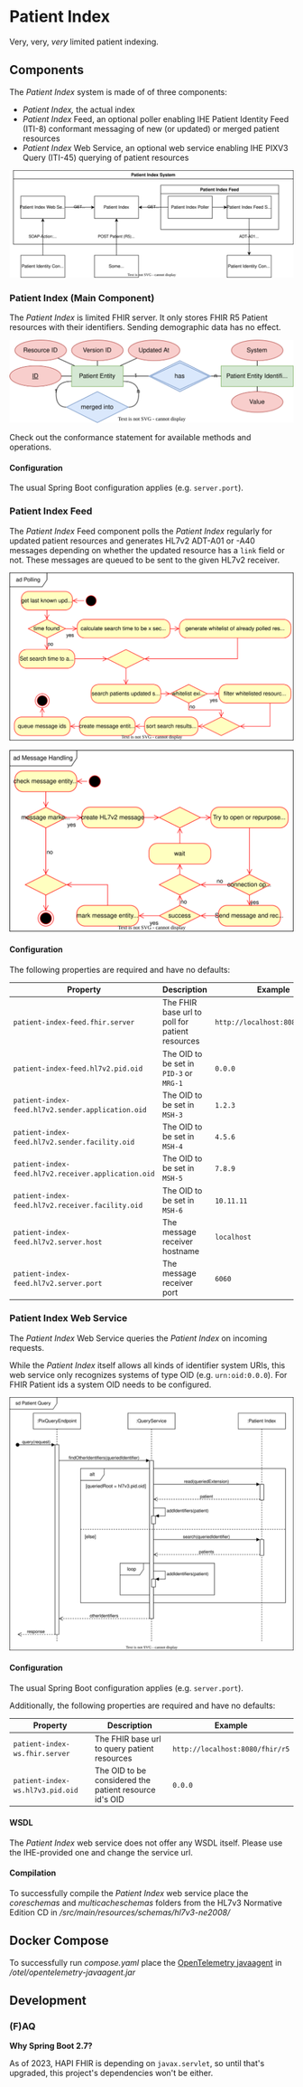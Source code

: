 # Patient Index

Very, very, *very* limited patient indexing.

## Components

The *Patient Index* system is made of of three components:

* *Patient Index,* the actual index
* *Patient Index* Feed, an optional poller enabling IHE Patient Identity Feed (ITI-8) conformant messaging of new (or updated) or merged patient resources
* *Patient Index* Web Service, an optional web service enabling IHE PIXV3 Query (ITI-45) querying of patient resources

![Patient Index Architecture](./architecture.svg)

### Patient Index (Main Component)

The *Patient Index* is limited FHIR server. It only stores FHIR R5 Patient resources with their identifiers. Sending demographic data has no effect.

![Patient Index Entity Relationship Model](./patient-index/erm.svg)

Check out the conformance statement for available methods and operations.

#### Configuration

The usual Spring Boot configuration applies (e.g. `server.port`).

### Patient Index Feed

The *Patient Index* Feed component polls the *Patient Index* regularly for updated patient resources and generates HL7v2 ADT-A01 or -A40 messages depending on whether the updated resource has a `link` field or not. These messages are queued to be sent to the given HL7v2 receiver.

![Patient Index Feed Polling](./patient-index-feed/polling.svg)

![Patient Index Feed Message Handling](./patient-index-feed/message-handling.svg)

#### Configuration

The following properties are required and have no defaults:

|Property|Description|Example|
|---|---|---|
|`patient-index-feed.fhir.server`|The FHIR base url to poll for patient resources|`http://localhost:8080/fhir/r5`|
|`patient-index-feed.hl7v2.pid.oid`|The OID to be set in `PID-3` or `MRG-1`|`0.0.0`|
|`patient-index-feed.hl7v2.sender.application.oid`|The OID to be set in `MSH-3`|`1.2.3`|
|`patient-index-feed.hl7v2.sender.facility.oid`|The OID to be set in `MSH-4`|`4.5.6`|
|`patient-index-feed.hl7v2.receiver.application.oid`|The OID to be set in `MSH-5`|`7.8.9`|
|`patient-index-feed.hl7v2.receiver.facility.oid`|The OID to be set in `MSH-6`|`10.11.11`|
|`patient-index-feed.hl7v2.server.host`|The message receiver hostname|`localhost`|
|`patient-index-feed.hl7v2.server.port`|The message receiver port|`6060`|

### Patient Index Web Service

The *Patient Index* Web Service queries the *Patient Index* on incoming requests.

While the *Patient Index* itself allows all kinds of identifier system URIs, this web service only recognizes systems of type OID (e.g. `urn:oid:0.0.0`). For FHIR Patient ids a system OID needs to be configured.

![Patient Index Web Service Query Sequence](./patient-index-ws/sequence.svg)

#### Configuration

The usual Spring Boot configuration applies (e.g. `server.port`).

Additionally, the following properties are required and have no defaults:

|Property|Description|Example|
|---|---|---|
|`patient-index-ws.fhir.server`|The FHIR base url to query patient resources|`http://localhost:8080/fhir/r5`|
|`patient-index-ws.hl7v3.pid.oid`|The OID to be considered the patient resource id's OID|`0.0.0`|

#### WSDL

The *Patient Index* web service does not offer any WSDL itself. Please use the IHE-provided one and change the service url.

#### Compilation

To successfully compile the *Patient Index* web service place the *coreschemas* and *multicacheschemas* folders from the HL7v3 Normative Edition CD in */src/main/resources/schemas/hl7v3-ne2008/*

## Docker Compose

To successfully run *compose.yaml* place the [OpenTelemetry javaagent](https://github.com/open-telemetry/opentelemetry-java-instrumentation/releases) in */otel/opentelemetry-javaagent.jar*

## Development

### (F)AQ

**Why Spring Boot 2.7?**

As of 2023, HAPI FHIR is depending on `javax.servlet`, so until that's upgraded, this project's dependencies won't be either.

